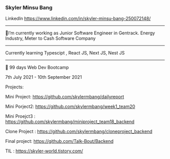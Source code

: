 ###  Skyler Minsu Bang

LinkedIn
https://www.linkedin.com/in/skyler-minsu-bang-250072148/
<hr>

 📌I’m currently  working as Junior Software Engineer in Gentrack. 
   Energy Industry, Meter to Cash Software Company




 <hr>

   Currently learning Typescipt , React JS, Next JS, Nest JS
 
 

   
<hr>

📌 99 days Web Dev Bootcamp 
    
  7th July 2021 - 10th September 2021
  
  Projects:
  
  Mini Project: https://github.com/skylermbang/dailyreport
  
  Mini Porject2: https://github.com/skylermbang/week1_team20
  
  Mini Proejct3 : https://github.com/skylermbang/miniproject_team18_backend
  
  Clone Project : https://github.com/skylermbang/cloneproject_backend
  
  Final project: https://github.com/Talk-Bout/Backend
  
  TIL : https://skyler-world.tistory.com/
  




<!--
**skylermbang/skylermbang** is a ✨ _special_ ✨ repository because its `README.md` (this file) appears on your GitHub profile.

Here are some ideas to get you started:


- # I’m currently working in 99 Web Dev Bootcamp
- #🌱 I’m currently sutdying in Master in IT in Queensland University of Technology (QUT)
- #👯 I’m looking to collaborate on ...
- #🤔 I’m looking for help with ...
- #💬 Ask me about ...
- #📫 How to reach me: ...
- #😄 Pronouns: ...
- #⚡ Fun fact: ...
-->
